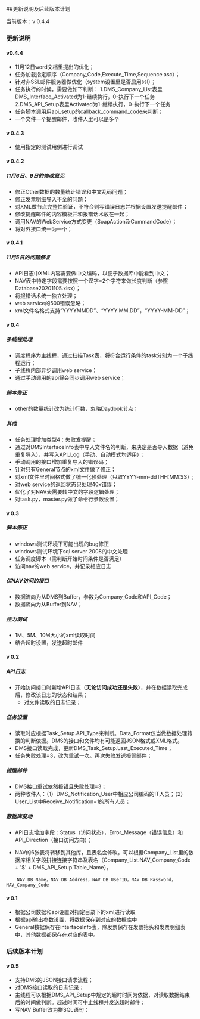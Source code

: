 ##更新说明及后续版本计划

当前版本：v 0.4.4

### 更新说明

#### v0.4.4

- 11月12日word文档里提出的优化；
- 任务加载指定顺序（Company_Code,Execute_Time,Sequence asc）；
- 针对非SSL邮件服务器做优化（system设置里是否启用ssl）；
- 任务执行的时候，需要做如下判断：
  1.DMS_Company_List表里DMS_Interface_Activated为1-继续执行，0-执行下一个任务
  2.DMS_API_Setup表里Activated为1-继续执行，0-执行下一个任务
- 任务脚本调用用api_setup的callback_command_code来判断；
- 一个文件一个提醒邮件，收件人里可以是多个

#### v 0.4.3

- 使用指定的测试用例进行调试

#### v 0.4.2

##### 11月6日、9日的修改意见

- 修正Other数据的数量统计错误和中文乱码问题；
- 修正发票明细导入不全的问题；
- 对XML做节点完整性验证，不符合则写错误日志并根据设置发送提醒邮件；
- 修改提醒邮件的内容模板并和报错话术放在一起；
- 调用NAV的WebService方式变更（SoapAction及CommandCode）；
- 将对外接口统一为一个；

#### v 0.4.1

##### 11月5日的问题修复

- API日志中XML内容需要做中文编码，以便于数据库中能看到中文；
- NAV表中特定字段需要按照一个汉字=2个字符来做长度判断（参照Database20201105.xlsx）；
- 将报错话术统一独立处理；
- web service的500错误忽略；
- xml文件名格式支持“YYYYMMDD”、“YYYY.MM.DD”，“YYYY-MM-DD”；

#### v 0.4

##### 多线程处理

- 调度程序为主线程，通过扫描Task表，将符合运行条件的task分别为一个子线程运行；
- 子线程内部异步调用web service；
- 通过手动调用的api将会同步调用web service；

##### 脚本修正

- other的数量统计改为统计行数，忽略Daydook节点；

##### 其他

- 任务处理增加类型4：失败发提醒；
- 通过对DMSInterfaceInfo表中导入文件名的判断，来决定是否导入数据（避免重复导入），并写入API_Log（手动、自动模式均适用）；
- 手动调用的接口增加重复导入的错误码；
- 针对只有General节点的xml文件做了修正；
- 对xml文件里时间格式做了统一化预处理（只取YYYY-mm-ddTHH:MM:SS）;
- 对web service的返回状态只处理40x错误；
- 优化了对NAV表需要转中文的字段逻辑处理；
- 对task.py，master.py做了命令行参数设置；



#### v 0.3

##### 脚本修正

- windows测试环境下可能出现的bug修正
- windows测试环境下sql server 2008的中文处理
- 任务调度脚本（需判断开始时间条件是否满足）
- 访问nav的web service，并记录相应日志

##### 供NAV访问的接口

- 数据流向为从DMS到Buffer，参数为Company_Code和API_Code；
- 数据流向为从Buffer到NAV；

##### 压力测试

- 1M、5M、10M大小的xml读取时间
- 结合超时设置，发送超时邮件

#### v 0.2

##### API日志

- 开始访问接口时新增API日志（**无论访问成功还是失败**），并在数据读取完成后，修改该日志的状态和结果；
  - 对文件读取的日志记录；

##### 任务设置

- 读取时应根据Task_Setup.API_Type来判断。Data_Format仅当做数据处理转换的判断依据。DMS的接口和文件均有可能返回JSON格式或XML格式。
- DMS接口读取完成，更新DMS_Task_Setup.Last_Executed_Time；
- 任务失败处理=3，改为重试一次。再次失败发送报警邮件；

##### 提醒邮件

- DMS接口重试依然报错且失败处理=3；
- 两种收件人：（1）DMS_Notification_User中相应公司编码的IT人员；（2）User_List中Receive_Notification=1的所有人员；

##### 数据库变动

- API日志增加字段：Status（访问状态），Error_Message（错误信息）和API_Direction（接口访问方向）；

- NAV的6张表将转移到其他库，且表名会修改。可以根据Company_List里的数据库相关字段拼接连接字符串及表名（Company_List.NAV_Company_Code + '\$' + DMS_API_Setup.Table_Name）。

```
	NAV_DB_Name，NAV_DB_Address，NAV_DB_UserID，NAV_DB_Password，NAV_Company_Code
```

#### v 0.1

 - 根据公司数据和api设置对指定目录下的xml进行读取
 - 根据api输出参数设置，将数据保存到对应的数据库中
 - General数据保存在interfaceInfo表，除发票保存在发票抬头和发票明细表中，其他数据都保存在对应的表中。

### 后续版本计划

#### v 0.5

- 支持DMS的JSON接口请求流程；
- 对DMS接口读取的日志记录；
- 主线程可以根据DMS_API_Setup中规定的超时时间为依据，对读取数据结束后的时间做判断。超过时间可中止线程并发送超时邮件；
- 写NAV Buffer改为拼SQL语句；


